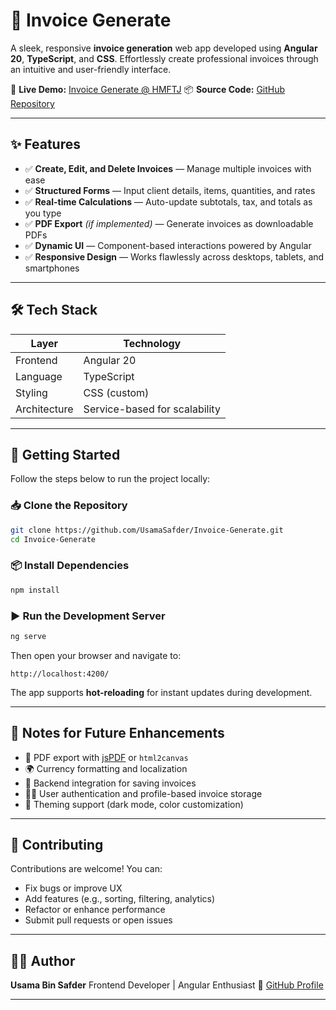 

# 🧾 Invoice Generate

A sleek, responsive **invoice generation** web app developed using **Angular 20**, **TypeScript**, and **CSS**. Effortlessly create professional invoices through an intuitive and user-friendly interface.

🔗 **Live Demo:** [Invoice Generate @ HMFTJ](https://hmftj.com/interns/invoice_U/)
📦 **Source Code:** [GitHub Repository](https://github.com/UsamaSafder/Invoice-Generate)

---

## ✨ Features

* ✅ **Create, Edit, and Delete Invoices** — Manage multiple invoices with ease
* ✅ **Structured Forms** — Input client details, items, quantities, and rates
* ✅ **Real-time Calculations** — Auto-update subtotals, tax, and totals as you type
* ✅ **PDF Export** *(if implemented)* — Generate invoices as downloadable PDFs
* ✅ **Dynamic UI** — Component-based interactions powered by Angular
* ✅ **Responsive Design** — Works flawlessly across desktops, tablets, and smartphones

---

## 🛠 Tech Stack

| Layer        | Technology                    |
| ------------ | ----------------------------- |
| Frontend     | Angular 20                    |
| Language     | TypeScript                    |
| Styling      | CSS (custom)                  |
| Architecture | Service-based for scalability |

---

## 🚀 Getting Started

Follow the steps below to run the project locally:

### 📥 Clone the Repository

```bash
git clone https://github.com/UsamaSafder/Invoice-Generate.git
cd Invoice-Generate
```

### 📦 Install Dependencies

```bash
npm install
```

### ▶️ Run the Development Server

```bash
ng serve
```

Then open your browser and navigate to:

```
http://localhost:4200/
```

The app supports **hot-reloading** for instant updates during development.

---

## 📌 Notes for Future Enhancements

* 🧾 PDF export with [jsPDF](https://github.com/parallax/jsPDF) or `html2canvas`
* 🌍 Currency formatting and localization
* 💾 Backend integration for saving invoices
* 🧑‍💼 User authentication and profile-based invoice storage
* 🎨 Theming support (dark mode, color customization)

---

## 🤝 Contributing

Contributions are welcome! You can:

* Fix bugs or improve UX
* Add features (e.g., sorting, filtering, analytics)
* Refactor or enhance performance
* Submit pull requests or open issues

---

## 👨‍💻 Author

**Usama Bin Safder**
Frontend Developer | Angular Enthusiast
🔗 [GitHub Profile](https://github.com/UsamaSafder)

---
